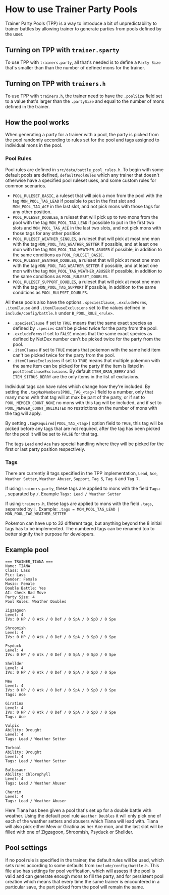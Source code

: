 # How to use Trainer Party Pools
Trainer Party Pools (TPP) is a way to introduce a bit of unpredictability to trainer battles by allowing trainer to generate parties from pools defined by the user.

## Turning on TPP with `trainer.sparty`
To use TPP with `trainers.party`, all that's needed is to define a `Party Size` that's smaller than than the number of defined mons for the trainer.

## Turning on TPP with `trainers.h`
To use TPP with `trainers.h`, the trainer need to have the `.poolSize` field set to a value that's larger than the `.partySize` and equal to the number of mons defined in the trainer.

## How the pool works
When generating a party for a trainer with a pool, the party is picked from the pool randomly according to rules set for the pool and tags assigned to individual mons in the pool.

### Pool Rules
Pool rules are defined in `src/data/battle_pool_rules.h`. To begin with some default pools are defined, `defaultPoolRules` which any trainer that doesn't otherwise have a specified pool ruleset uses, and some custom rules for common scenarios.

- `POOL_RULESET_BASIC`, a ruleset that will pick a mon from the pool with the tag `MON_POOL_TAG_LEAD` if possible to put in the first slot and `MON_POOL_TAG_ACE` in the last slot, and not pick mons with those tags for any other position.
- `POOL_RULESET_DOUBLES`, a ruleset that will pick up to two mons from the pool with the tag `MON_POOL_TAG_LEAD` if possible to put in the first two slots and `MON_POOL_TAG_ACE` in the last two slots, and not pick mons with those tags for any other position.
- `POOL_RULESET_WEATHER_SINGLES`, a ruleset that will pick at most one mon with the tag `MON_POOL_TAG_WEATHER_SETTER` if possible, and at least one mon with the tag `MON_POOL_TAG_WEATHER_ABUSER` if possible, in addition to the same conditions as `POOL_RULESET_BASIC`.
- `POOL_RULESET_WEATHER_DOUBLES`, a ruleset that will pick at most one mon with the tag `MON_POOL_TAG_WEATHER_SETTER` if possible, and at least one mon with the tag `MON_POOL_TAG_WEATHER_ABUSER` if possible, in addition to the same conditions as `POOL_RULESET_DOUBLES`.
- `POOL_RULESET_SUPPORT_DOUBLES`, a ruleset that will pick at most one mon with the tag `MON_POOL_TAG_SUPPORT` if possible, in addition to the same conditions as `POOL_RULESET_DOUBLES`.

All these pools also have the options `.speciesClause`, `.excludeForms`, `.itemClause` and `.itemClauseExclusions` set to the values defined in `include/config/battle.h` under `B_POOL_RULE_<rule>`.

- `.speciesClause` if set to `TRUE` means that the same exact species as defined by `.species` can't be picked twice for the party from the pool.
- `.excludeForms` if set to `FALSE` means that the same exact species as defined by NetDex number can't be picked twice for the party from the pool.
- `.itemClause` if set to `TRUE` means that pokemon with the same held item can't be picked twice for the party from the pool.
- `.itemClauseExclusions` if set to `TRUE` means that multiple pokemon with the same item can be picked for the party if the item is listed in `poolItemClauseExclusions`. By default `ITEM_ORAN_BERRY` and `ITEM_SITRUS_BERRY` are the only items in the list of exclusions.

Individual tags can have rules which change how they're included.
By setting the `.tagMaxMembers[POOL_TAG_<tag>]` field to a number, only that many mons with that tag will at max be part of the party, or if set to `POOL_MEMBER_COUNT_NONE` no mons with this tag will be included, and if set to `POOL_MEMBER_COUNT_UNLIMITED` no restrictions on the number of mons with the tag will apply.

By setting `.tagRequired[POOL_TAG_<tag>]` option field to `TRUE`, this tag will be picked before any tags that are not required, after the tag has been picked for the pool it will be set to `FALSE` for that tag.

The tags `Lead` and `Ace` has special handling where they will be picked for the first or last party position respectively.

### Tags
There are currently 8 tags specified in the TPP implementation, `Lead`, `Ace`, `Weather Setter`, `Weather Abuser`, `Support`, `Tag 5`, `Tag 6` and `Tag 7`.

If using `trainers.party`, these tags are applied to mons with the field `Tags: `, separated by `/`. Example `Tags: Lead / Weather Setter`

If using `trainers.h`, these tags are applied to mons with the field `.tags`, separated by `|`. Example: `.tags = MON_POOL_TAG_LEAD | MON_POOL_TAG_WEATHER_SETTER`

Pokemon can have up to 32 different tags, but anything beyond the 8 initial tags has to be implemented. The numbered tags can be renamed too to better signify their purpose for developers.

## Example pool
```
=== TRAINER_TIANA ===
Name: TIANA
Class: Lass
Pic: Lass
Gender: Female
Music: Female
Double Battle: Yes
AI: Check Bad Move
Party Size: 4
Pool Rules: Weather Doubles

Zigzagoon
Level: 4
IVs: 0 HP / 0 Atk / 0 Def / 0 SpA / 0 SpD / 0 Spe

Shroomish
Level: 4
IVs: 0 HP / 0 Atk / 0 Def / 0 SpA / 0 SpD / 0 Spe

Psyduck
Level: 4
IVs: 0 HP / 0 Atk / 0 Def / 0 SpA / 0 SpD / 0 Spe

Shellder
Level: 4
IVs: 0 HP / 0 Atk / 0 Def / 0 SpA / 0 SpD / 0 Spe

Mew
Level: 4
IVs: 0 HP / 0 Atk / 0 Def / 0 SpA / 0 SpD / 0 Spe
Tags: Ace

Giratina
Level: 4
IVs: 0 HP / 0 Atk / 0 Def / 0 SpA / 0 SpD / 0 Spe
Tags: Ace

Vulpix
Ability: Drought
Level: 4
Tags: Lead / Weather Setter

Torkoal
Ability: Drought
Level: 4
Tags: Lead / Weather Setter

Bulbasaur
Ability: Chlorophyll
Level: 4
Tags: Lead / Weather Abuser

Cherrim
Level: 4
Tags: Lead / Weather Abuser
```
Here Tiana has been given a pool that's set up for a double battle with weather. Using the default pool rule `Weather Doubles` it will only pick one of each of the weather setters and abusers which Tiana will lead with. Tiana will also pick either Mew or Giratina as her Ace mon, and the last slot will be filled with one of Zigzagoon, Shroomish, Psyduck or Shellder.

## Pool settings
If no pool rule is specified in the trainer, the default rules will be used, which sets rules according to some defaults from `include/config/battle.h`.
This file also has settings for pool verification, which will assess if the pool is valid and can generate enough mons to fill the party, and for persistent pool creation which means that every time the same trainer is encountered in a particular save, the part picked from the pool will remain the same.
